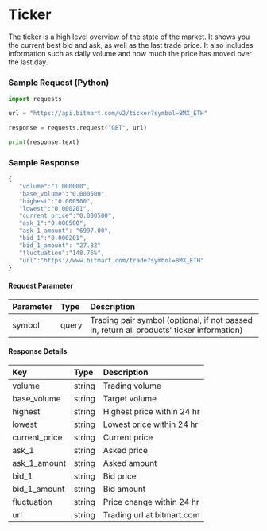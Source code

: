 # Ticker

The ticker is a high level overview of the state of the market. It shows you the current best bid and ask, as well as the last trade price. It also includes information such as daily volume and how much the price has moved over the last day.

### Sample Request \(Python\)

```py
import requests

url = "https://api.bitmart.com/v2/ticker?symbol=BMX_ETH"

response = requests.request("GET", url)

print(response.text)
```

### Sample Response

```js
{  
   "volume":"1.000000",
   "base_volume":"0.000500",
   "highest":"0.000500",
   "lowest":"0.000201",
   "current_price":"0.000500",
   "ask_1":"0.000500",
   "ask_1_amount": "6997.00",
   "bid_1":"0.000201",
   "bid_1_amount": "27.82"
   "fluctuation":"148.76%",
   "url":"https://www.bitmart.com/trade?symbol=BMX_ETH"
}
```

#### Request Parameter

| Parameter | Type | Description |
| :--- | :--- | :--- |
| symbol | query | Trading pair symbol (optional, if not passed in, return all products' ticker information) |

#### Response Details

| Key | Type | Description |
| :--- | :--- | :--- |
| volume | string | Trading volume |
| base\_volume | string | Target volume |
| highest | string | Highest price within 24 hr |
| lowest | string | Lowest price within 24 hr |
| current\_price | string | Current price |
| ask\_1 | string | Asked price |
| ask\_1\_amount | string | Asked amount
| bid\_1 | string | Bid price |
| bid\_1\_amount | string | Bid amount
| fluctuation | string | Price change within 24 hr |
| url | string | Trading url at bitmart.com |



